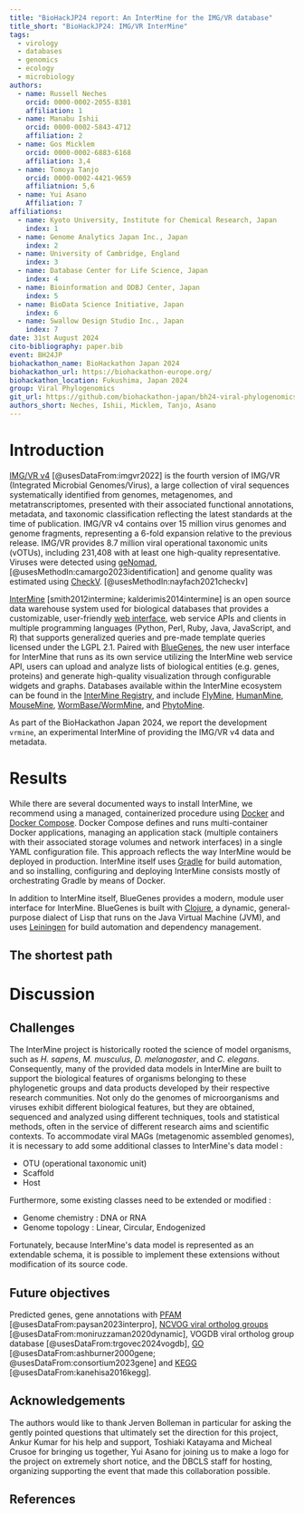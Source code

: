 ```yaml
---
title: "BioHackJP24 report: An InterMine for the IMG/VR database"
title_short: "BioHackJP24: IMG/VR InterMine"
tags:
  - virology
  - databases
  - genomics
  - ecology
  - microbiology
authors:
  - name: Russell Neches
    orcid: 0000-0002-2055-8381
    affiliation: 1
  - name: Manabu Ishii
    orcid: 0000-0002-5843-4712
    affiliation: 2
  - name: Gos Micklem
    orcid: 0000-0002-6883-6168
    affiliation: 3,4
  - name: Tomoya Tanjo
    orcid: 0000-0002-4421-9659
    affiliatnion: 5,6
  - name: Yui Asano
    Affiliation: 7
affiliations:
  - name: Kyoto University, Institute for Chemical Research, Japan
    index: 1
  - name: Genome Analytics Japan Inc., Japan
    index: 2
  - name: University of Cambridge, England
    index: 3
  - name: Database Center for Life Science, Japan
    index: 4
  - name: Bioinformation and DDBJ Center, Japan
    index: 5
  - name: BioData Science Initiative, Japan
    index: 6
  - name: Swallow Design Studio Inc., Japan
    index: 7
date: 31st August 2024
cito-bibliography: paper.bib
event: BH24JP
biohackathon_name: BioHackathon Japan 2024
biohackathon_url: https://biohackathon-europe.org/
biohackathon_location: Fukushima, Japan 2024
group: Viral Phylogenomics
git_url: https://github.com/biohackathon-japan/bh24-viral-phylogenomics
authors_short: Neches, Ishii, Micklem, Tanjo, Asano
---
```



# Introduction

[IMG/VR v4](https://doi.org/10.1093/nar/gkac1037) [@usesDataFrom:imgvr2022] is the fourth version of IMG/VR (Integrated Microbial Genomes/Virus), a large collection of viral sequences systematically identified from genomes, metagenomes, and metatranscriptomes, presented with their associated functional annotations, metadata, and taxonomic classification reflecting the latest standards at the time of publication. IMG/VR v4 contains over 15 million virus genomes and genome fragments, representing a 6-fold expansion relative to the previous release. IMG/VR provides 8.7 million viral operational taxonomic units (vOTUs), including 231,408 with at least one high-quality representative. Viruses were detected using [geNomad](https://doi.org/10.1038/s41587-023-01953-y), [@usesMethodIn:camargo2023identification] and genome quality was estimated using [CheckV](https://doi.org/10.1038/s41587-020-00774-7). [@usesMethodIn:nayfach2021checkv]

[InterMine](http://intermine.org) [smith2012intermine; kalderimis2014intermine] is an open source data warehouse system used for biological databases that provides a customizable, user-friendly [web interface](http://intermine.org/im-docs/docs/get-started/tutorial/index/), web service APIs and clients in multiple programming languages (Python, Perl, Ruby, Java, JavaScript, and R) that supports generalized queries and pre-made template queries licensed under the LGPL 2.1. Paired with [BlueGenes](https://github.com/intermine/bluegenes), the new user interface for InterMine that runs as its own service utilizing the InterMine web service API, users can upload and analyze lists of biological entities (e.g. genes, proteins) and generate high-quality visualization through configurable widgets and graphs. Databases available within the InterMine ecosystem can be found in the [InterMine Registry](https://registry.intermine.org/), and include [FlyMine](https://www.flymine.org/flymine), [HumanMine](https://www.humanmine.org), [MouseMine](https://www.mousemine.org/mousemine/begin.do), [WormBase/WormMine](http://intermine.wormbase.org/tools/wormmine/begin.do), and [PhytoMine](https://phytozome-next.jgi.doe.gov/phytomine/begin.do).

As part of the BioHackathon Japan 2024, we report the development `vrmine`, an experimental InterMine of providing the IMG/VR v4 data and metadata. 

# Results

While there are several documented ways to install InterMine, we recommend using a managed, containerized procedure using [Docker](https://www.docker.com/) and [Docker Compose](https://docs.docker.com/compose/install/). Docker Compose defines and runs multi-container Docker applications, managing an application stack (multiple containers with their associated storage volumes and network interfaces) in a single YAML configuration file. This approach reflects the way InterMine would be deployed in production. InterMine itself uses [Gradle](https://gradle.org) for build automation, and so installing, configuring and deploying InterMine consists mostly of orchestrating Gradle by means of Docker.

In addition to InterMine itself, BlueGenes provides a modern, module user interface for InterMine. BlueGenes is built with [Clojure](https://clojure.org/), a dynamic, general-purpose dialect of Lisp that runs on the Java Virtual Machine (JVM), and uses [Leiningen](https://leiningen.org/) for build automation and dependency management.

## The shortest path




# Discussion

## Challenges

The InterMine project is historically rooted the science of model organisms, such as *H. sapens*, *M. musculus*, *D. melanogaster*, and *C. elegans*. Consequently, many of the provided data models in InterMine are built to support the biological features of organisms belonging to these phylogenetic groups and data products developed by their respective research communities. Not only do the genomes of microorganisms and viruses exhibit different biological features, but they are obtained, sequenced and analyzed using different techniques, tools and statistical methods, often in the service of different research aims and scientific contexts. To accommodate viral MAGs (metagenomic assembled genomes), it is necessary to add some additional classes to InterMine's data model :

- OTU (operational taxonomic unit)
- Scaffold
- Host

Furthermore, some existing classes need to be extended or modified :

- Genome chemistry : DNA or RNA
- Genome topology : Linear, Circular, Endogenized

Fortunately, because InterMine's data model is represented as an extendable schema, it is possible to implement these extensions without modification of its source code.

## Future objectives

Predicted genes, gene annotations with [PFAM](https://www.ebi.ac.uk/interpro/) [@usesDataFrom:paysan2023interpro], [NCVOG viral ortholog groups](https://github.com/faylward/ncldv_markersearch) [@usesDataFrom:moniruzzaman2020dynamic], VOGDB viral ortholog group database [@usesDataFrom:trgovec2024vogdb], [GO](https://www.geneontology.org/) [@usesDataFrom:ashburner2000gene; @usesDataFrom:consortium2023gene] and [KEGG](https://www.genome.jp/kegg/pathway.html) [@usesDataFrom:kanehisa2016kegg].

## Acknowledgements

The authors would like to thank Jerven Bolleman in particular for asking the gently pointed questions that ultimately set the direction for this project, Ankur Kumar for his help and support, Toshiaki Katayama and Micheal Crusoe for bringing us together, Yui Asano for joining us to make a logo for the project on extremely short notice, and the DBCLS staff for hosting, organizing supporting the event that made this collaboration possible.

## References
